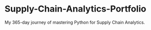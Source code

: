 # Supply-Chain-Analytics-Portfolio
My 365-day journey of mastering Python for Supply Chain Analytics.

